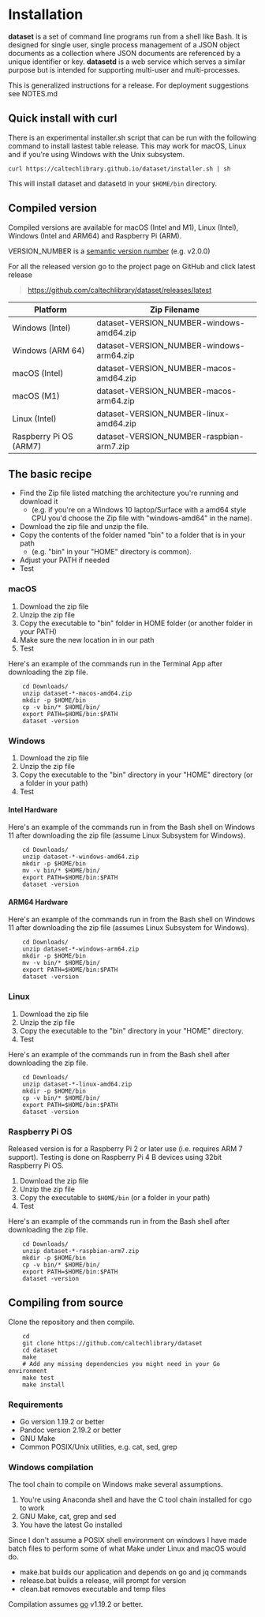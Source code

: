 Installation
============

__dataset__ is a set of command line programs run from a shell like Bash.
It is designed for single user, single process management of a JSON
object documents as a collection where JSON documents are referenced
by a unique identifier or key.  __datasetd__ is a web service which
serves a similar purpose but is intended for supporting multi-user
and multi-processes.

This is generalized instructions for a release.  For deployment suggestions
see NOTES.md

Quick install with curl
-----------------------

There is an experimental installer.sh script that can be run with the
following command to install lastest table release. This may work for
macOS, Linux and if you're using Windows with the Unix subsystem.

~~~
curl https://caltechlibrary.github.io/dataset/installer.sh | sh
~~~

This will install dataset and datasetd in your `$HOME/bin` directory.

Compiled version
----------------

Compiled versions are available for macOS (Intel and M1), Linux (Intel),
Windows (Intel and ARM64) and Raspberry Pi (ARM).

VERSION_NUMBER is a [semantic version number](http://semver.org/) (e.g. v2.0.0)


For all the released version go to the project page on GitHub and click
latest release

>    https://github.com/caltechlibrary/dataset/releases/latest


| Platform         | Zip Filename                             |
|------------------|------------------------------------------|
| Windows (Intel)  | dataset-VERSION_NUMBER-windows-amd64.zip |
| Windows (ARM 64) | dataset-VERSION_NUMBER-windows-arm64.zip |
| macOS (Intel)    | dataset-VERSION_NUMBER-macos-amd64.zip   |
| macOS (M1)       | dataset-VERSION_NUMBER-macos-arm64.zip   |
| Linux (Intel)    | dataset-VERSION_NUMBER-linux-amd64.zip   |
| Raspberry Pi OS (ARM7) | dataset-VERSION_NUMBER-raspbian-arm7.zip |


The basic recipe
----------------

- Find the Zip file listed matching the architecture you're running and download it
    - (e.g. if you're on a Windows 10 laptop/Surface with a amd64 style CPU you'd choose the Zip file with "windows-amd64" in the name).
- Download the zip file and unzip the file.
- Copy the contents of the folder named "bin" to a folder that is in your path
    - (e.g. "bin" in your "HOME" directory is common).
- Adjust your PATH if needed
- Test


### macOS

1. Download the zip file
2. Unzip the zip file
3. Copy the executable to "bin" folder in HOME folder (or another folder in your PATH)
4. Make sure the new location in in our path
5. Test

Here's an example of the commands run in the Terminal App after
downloading the zip file.

```shell
    cd Downloads/
    unzip dataset-*-macos-amd64.zip
    mkdir -p $HOME/bin
    cp -v bin/* $HOME/bin/
    export PATH=$HOME/bin:$PATH
    dataset -version
```

### Windows

1. Download the zip file
2. Unzip the zip file
3. Copy the executable to the "bin" directory in your "HOME" directory (or a folder in your path)
4. Test

#### Intel Hardware

Here's an example of the commands run in from the Bash shell on Windows 11
after downloading the zip file (assume Linux Subsystem for Windows).

```shell
    cd Downloads/
    unzip dataset-*-windows-amd64.zip
    mkdir -p $HOME/bin
    mv -v bin/* $HOME/bin/
    export PATH=$HOME/bin:$PATH
    dataset -version
```

#### ARM64 Hardware

Here's an example of the commands run in from the Bash shell on Windows 11
after downloading the zip file (assumes Linux Subsystem for Windows).

```shell
    cd Downloads/
    unzip dataset-*-windows-arm64.zip
    mkdir -p $HOME/bin
    mv -v bin/* $HOME/bin/
    export PATH=$HOME/bin:$PATH
    dataset -version
```


### Linux

1. Download the zip file
2. Unzip the zip file
3. Copy the executable to the "bin" directory in your "HOME" directory.
4. Test

Here's an example of the commands run in from the Bash shell after
downloading the zip file.

```shell
    cd Downloads/
    unzip dataset-*-linux-amd64.zip
    mkdir -p $HOME/bin
    cp -v bin/* $HOME/bin/
    export PATH=$HOME/bin:$PATH
    dataset -version
```


### Raspberry Pi OS

Released version is for a Raspberry Pi 2 or later use (i.e. requires ARM 7
support). Testing is done on Raspberry Pi 4 B devices using 32bit
Raspberry Pi OS.

1. Download the zip file
2. Unzip the zip file
3. Copy the executable to `$HOME/bin` (or a folder in your path)
4. Test

Here's an example of the commands run in from the Bash shell after
downloading the zip file.

```shell
    cd Downloads/
    unzip dataset-*-raspbian-arm7.zip
    mkdir -p $HOME/bin
    cp -v bin/* $HOME/bin/
    export PATH=$HOME/bin:$PATH
    dataset -version
```


## Compiling from source

Clone the repository and then compile.

```shell
    cd
    git clone https://github.com/caltechlibrary/dataset
    cd dataset
    make
    # Add any missing dependencies you might need in your Go environment
    make test
    make install
```

### Requirements

- Go version 1.19.2 or better
- Pandoc version 2.19.2 or better
- GNU Make
- Common POSIX/Unix utilities, e.g. cat, sed, grep

### Windows compilation

The tool chain to compile on Windows make several assumptions.

1. You're using Anaconda shell and have the C tool chain installed for
   cgo to work
2. GNU Make, cat, grep and sed
3. You have the latest Go installed

Since I don't assume a POSIX shell environment on windows I have made
batch files to perform some of what Make under Linux and macOS would do.

- make.bat builds our application and depends on go and jq commands
- release.bat builds a release, will prompt for version
- clean.bat removes executable and temp files


Compilation assumes [go](https://github.com/golang/go) v1.19.2 or better.

